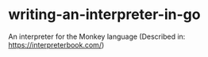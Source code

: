 # writing-an-interpreter-in-go
An interpreter for the Monkey language (Described in: https://interpreterbook.com/)
